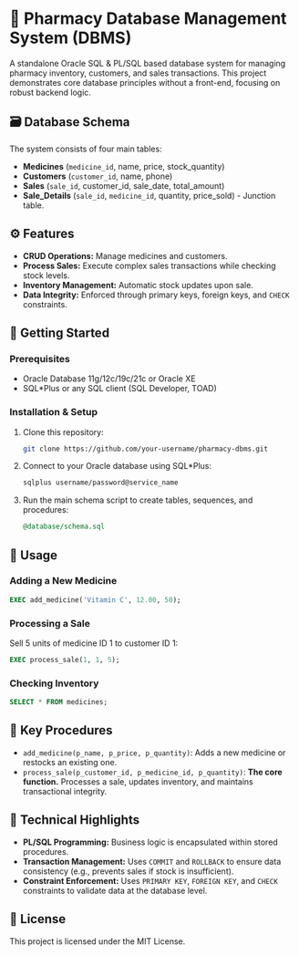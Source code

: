 # 💊 Pharmacy Database Management System (DBMS)

A standalone Oracle SQL & PL/SQL based database system for managing pharmacy inventory, customers, and sales transactions. This project demonstrates core database principles without a front-end, focusing on robust backend logic.

## 🗃️ Database Schema

The system consists of four main tables:
- **Medicines** (`medicine_id`, name, price, stock_quantity)
- **Customers** (`customer_id`, name, phone)
- **Sales** (`sale_id`, customer_id, sale_date, total_amount)
- **Sale_Details** (`sale_id`, `medicine_id`, quantity, price_sold) - Junction table.

## ⚙️ Features

- **CRUD Operations:** Manage medicines and customers.
- **Process Sales:** Execute complex sales transactions while checking stock levels.
- **Inventory Management:** Automatic stock updates upon sale.
- **Data Integrity:** Enforced through primary keys, foreign keys, and `CHECK` constraints.

## 🚀 Getting Started

### Prerequisites
- Oracle Database 11g/12c/19c/21c or Oracle XE
- SQL*Plus or any SQL client (SQL Developer, TOAD)

### Installation & Setup
1.  Clone this repository:
    ```bash
    git clone https://github.com/your-username/pharmacy-dbms.git
    ```
2.  Connect to your Oracle database using SQL*Plus:
    ```bash
    sqlplus username/password@service_name
    ```
3.  Run the main schema script to create tables, sequences, and procedures:
    ```sql
    @database/schema.sql
    ```

## 📖 Usage

### Adding a New Medicine
```sql
EXEC add_medicine('Vitamin C', 12.00, 50);
```

### Processing a Sale
Sell 5 units of medicine ID 1 to customer ID 1:
```sql
EXEC process_sale(1, 1, 5);
```

### Checking Inventory
```sql
SELECT * FROM medicines;
```

## 🔧 Key Procedures

- `add_medicine(p_name, p_price, p_quantity)`: Adds a new medicine or restocks an existing one.
- `process_sale(p_customer_id, p_medicine_id, p_quantity)`: **The core function.** Processes a sale, updates inventory, and maintains transactional integrity.

## 🧠 Technical Highlights

- **PL/SQL Programming:** Business logic is encapsulated within stored procedures.
- **Transaction Management:** Uses `COMMIT` and `ROLLBACK` to ensure data consistency (e.g., prevents sales if stock is insufficient).
- **Constraint Enforcement:** Uses `PRIMARY KEY`, `FOREIGN KEY`, and `CHECK` constraints to validate data at the database level.

## 📄 License

This project is licensed under the MIT License.
